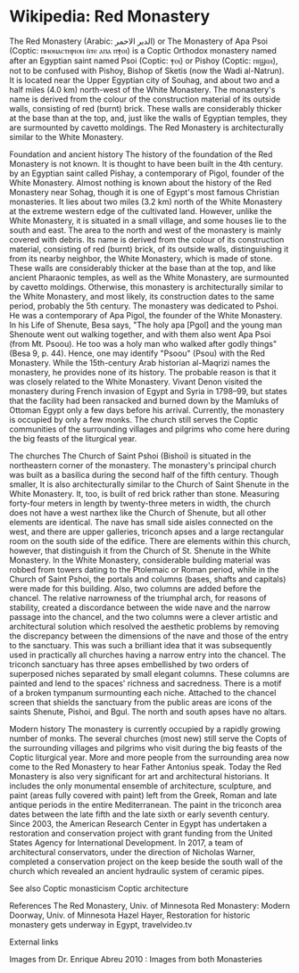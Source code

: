 
# Wikipedia: Red Monastery
The Red Monastery (Arabic: الدير الاحمر) or The Monastery of Apa Psoi (Coptic: ⲡⲙⲟⲛⲁⲥⲧⲏⲣⲓⲟⲛ ⲛ̀ⲧⲉ ⲁⲡⲁ ⲡⲯⲟⲓ) is a Coptic Orthodox monastery named after an Egyptian saint named Psoi (Coptic: ⲯⲟⲓ) or Pishoy (Coptic: ⲡⲓϣⲱⲓ), not to be confused with Pishoy, Bishop of Sketis (now the Wadi al-Natrun). It is located near the Upper Egyptian city of Souhag, and about two and a half miles (4.0 km) north-west of the White Monastery. The monastery's name is derived from the colour of the construction material of its outside walls, consisting of red (burnt) brick. These walls are considerably thicker at the base than at the top, and, just like the walls of Egyptian temples, they are surmounted by cavetto moldings. The Red Monastery is architecturally similar to the White Monastery.

Foundation and ancient history
The history of the foundation of the Red Monastery is not known. It is thought to have been built in the 4th century. by an Egyptian saint called Pishay, a contemporary of Pigol, founder of the White Monastery.
Almost nothing is known about the history of the Red Monastery near Sohag, though it is one of Egypt's most famous Christian monasteries. It lies about two miles (3.2 km) north of the White Monastery at the extreme western edge of the cultivated land. However, unlike the White Monastery, it is situated in a small village, and some houses lie to the south and east. The area to the north and west of the monastery is mainly covered with debris.
Its name is derived from the colour of its construction material, consisting of red (burnt) brick, of its outside walls, distinguishing it from its nearby neighbor, the White Monastery, which is made of stone. These walls are considerably thicker at the base than at the top, and like ancient Pharaonic temples, as well as the White Monastery, are surmounted by cavetto moldings. Otherwise, this monastery is architecturally similar to the White Monastery, and most likely, its construction dates to the same period, probably the 5th century.
The monastery was dedicated to Pshoi. He was a contemporary of Apa Pigol, the founder of the White Monastery. In his Life of Shenute, Besa says, "The holy apa [Pgol] and the young man Shenoute went out walking together, and with them also went Apa Psoi (from Mt. Psoou). He too was a holy man who walked after godly things" (Besa 9, p. 44). Hence, one may identify "Psoou" (Psou) with the Red Monastery.
While the 15th-century Arab historian al-Maqrizi names the monastery, he provides none of its history. The probable reason is that it was closely related to the White Monastery. Vivant Denon visited the monastery during French invasion of Egypt and Syria in 1798–99, but states that the facility had been ransacked and burned down by the Mamluks of Ottoman Egypt only a few days before his arrival. Currently, the monastery is occupied by only a few monks. The church still serves the Coptic communities of the surrounding villages and pilgrims who come here during the big feasts of the liturgical year.

The churches
The Church of Saint Pshoi (Bishoi) is situated in the northeastern corner of the monastery. The monastery's principal church was built as a basilica during the second half of the fifth century. Though smaller, It is also architecturally similar to the Church of Saint Shenute in the White Monastery. It, too, is built of red brick rather than stone. Measuring forty-four meters in length by twenty-three meters in width, the church does not have a west narthex like the Church of Shenute, but all other elements are identical. The nave has small side aisles connected on the west, and there are upper galleries, triconch apses and a large rectangular room on the south side of the edifice.
There are elements within this church, however, that distinguish it from the Church of St. Shenute in the White Monastery. In the White Monastery, considerable building material was robbed from towers dating to the Ptolemaic or Roman period, while in the Church of Saint Pshoi, the portals and columns (bases, shafts and capitals) were made for this building. Also, two columns are added before the chancel. The relative narrowness of the triumphal arch, for reasons of stability, created a discordance between the wide nave and the narrow passage into the chancel, and the two columns were a clever artistic and architectural solution which resolved the aesthetic problems by removing the discrepancy between the dimensions of the nave and those of the entry to the sanctuary. This was such a brilliant idea that it was subsequently used in practically all churches having a narrow entry into the chancel.
The triconch sanctuary has three apses embellished by two orders of superposed niches separated by small elegant columns. These columns are painted and lend to the spaces' richness and sacredness. There is a motif of a broken tympanum surmounting each niche. Attached to the chancel screen that shields the sanctuary from the public areas are icons of the saints Shenute, Pishoi, and Bgul. The north and south apses have no altars.

Modern history
The monastery is currently occupied by a rapidly growing number of monks. The several churches (most new) still serve the Copts of the surrounding villages and pilgrims who visit during the big feasts of the Coptic liturgical year. More and more people from the surrounding area now come to the Red Monastery to hear Father Antonius speak.
Today the Red Monastery is also very significant for art and architectural historians. It includes the only monumental ensemble of architecture, sculpture, and paint (areas fully covered with paint) left from the Greek, Roman and late antique periods in the entire Mediterranean. The paint in the triconch area dates between the late fifth and the late sixth or early seventh century.
Since 2003, the American Research Center in Egypt has undertaken a restoration and conservation project with grant funding from the United States Agency for International Development. In 2017, a team of architectural conservators, under the direction of Nicholas Warner, completed a conservation project on the keep beside the south wall of the church which revealed an ancient hydraulic system of ceramic pipes.

See also
Coptic monasticism
Coptic architecture

References
The Red Monastery, Univ. of Minnesota
Red Monastery: Modern Doorway, Univ. of Minnesota
Hazel Hayer, Restoration for historic monastery gets underway in Egypt, travelvideo.tv

External links

Images from Dr. Enrique Abreu 2010 : Images from both Monasteries